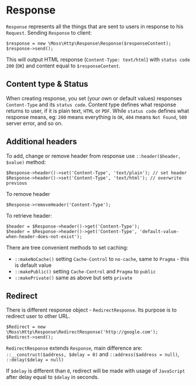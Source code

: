 # Response

`Response` represents all the things that are sent to users in response to his `Request`.
Sending `Response` to client:

	$response = new \Moss\Http\Response\Response($responseContent);
	$response->send();

This will output HTML response (`Content-Type: text/html`) with `status code` `200` (`OK`) and content equal to `$responseContent`.

## Content type & Status

When creating response, you set (your own or default values) responses `Content-Type` and its `status code`.
Content type defines what response returns to user, if it is plain text, `HTML` or `PDF`.
While `status code` defines what response means, eg: `200` means everything is `OK`, `404` means `Not Found`, `500` server error, and so on.

## Additional headers

To add, change or remove header from response use `::header($header, $value)` method:

	$Response->header()->set('Content-Type', 'text/plain'); // set header
	$Response->header()->set('Content-Type', 'text/html'); // overwrite previous

To remove header

	$Response->removeHeader('Content-Type');

To retrieve header:

	$header = $Response->header()->get('Content-Type');
	$header = $Response->header()->get('Content-Type', 'default-value-when-header-does-not-exist');

There are tree convenient methods to set caching:

 * `::makeNoCache()` setting `Cache-Control` to `no-cache`, same to `Pragma` - this is default value
 * `::makePublic()` setting `Cache-Control` and `Pragma` to `public`
 * `::makePrivate()` same as above but sets `private`

## Redirect

There is different response object - `RedirectResponse`. Its purpose is to redirect user to other URL.

	$Redirect = new \Moss\Http\Response\RedirectResponse('http://google.com');
	$Redirect->send();

`RedirectResponse` extends `Response`, main difference are: `::__construct($address, $delay = 0)` and `::address($address = null)`, `::delay($delay = null)`

If `$delay` is different than `0`, redirect will be made with usage of `JavaScript` after delay equal to `$delay` in seconds.
